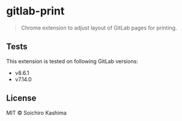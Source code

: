 # gitlab-print

> Chrome extension to adjust layout of GitLab pages for printing.

## Tests

This extension is tested on following GitLab versions:

* v8.6.1
* v7.14.0

## License

MIT &copy; Soichiro Kashima
